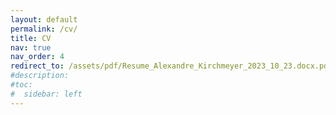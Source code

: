 ```yaml
---
layout: default
permalink: /cv/
title: CV
nav: true
nav_order: 4
redirect_to: /assets/pdf/Resume_Alexandre_Kirchmeyer_2023_10_23.docx.pdf
#description: 
#toc:
#  sidebar: left
---
```

